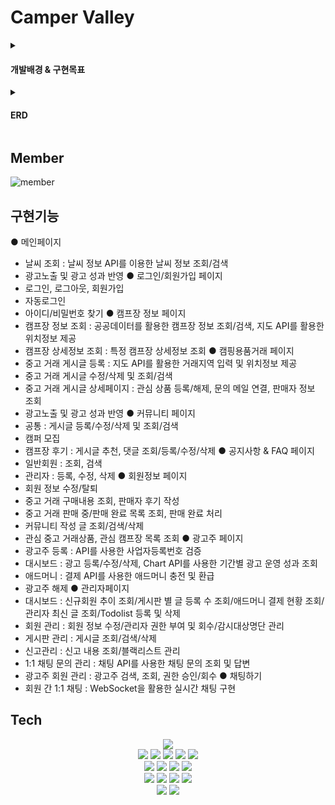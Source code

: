 # Camper Valley
<details>
<summary><h4>개발배경 & 구현목표</h4></summary>
<img src="https://user-images.githubusercontent.com/94452904/188316743-97a3c6cf-4a1d-48b2-94cc-f6fcb5891205.png"/>
</details>
<details>
<summary><h4>ERD</h4></summary>
<img src="https://user-images.githubusercontent.com/100772588/190384161-3300fbf2-5639-44b0-a951-7700e58e70a9.png"/>
</details>

## Member
![member](https://user-images.githubusercontent.com/100772588/190381887-0af34d50-eedb-453f-8831-69dbec3740de.jpg)

## 구현기능
● 메인페이지
  - 날씨 조회 : 날씨 정보 API를 이용한 날씨 정보 조회/검색
  - 광고노출 및 광고 성과 반영
● 로그인/회원가입 페이지
  - 로그인, 로그아웃, 회원가입
  - 자동로그인
  - 아이디/비밀번호 찾기
● 캠프장 정보 페이지
  - 캠프장 정보 조회 : 공공데이터를 활용한 캠프장 정보 조회/검색, 지도 API를 활용한 위치정보 제공
  - 캠프장 상세정보 조회 : 특정 캠프장 상세정보 조회
● 캠핑용품거래 페이지
  - 중고 거래 게시글 등록 : 지도 API를 활용한 거래지역 입력 및 위치정보 제공
  - 중고 거래 게시글 수정/삭제 및 조회/검색
  - 중고 거래 게시글 상세페이지 : 관심 상품 등록/해제, 문의 메일 연결, 판매자 정보 조회
  - 광고노출 및 광고 성과 반영
● 커뮤니티 페이지
  - 공통 : 게시글 등록/수정/삭제 및 조회/검색
  - 캠퍼 모집
  - 캠프장 후기 : 게시글 추천, 댓글 조회/등록/수정/삭제
● 공지사항 & FAQ 페이지
  - 일반회원 : 조회, 검색
  - 관리자 : 등록, 수정, 삭제
● 회원정보 페이지
  - 회원 정보 수정/탈퇴
  - 중고 거래 구매내용 조회, 판매자 후기 작성
  - 중고 거래 판매 중/판매 완료 목록 조회, 판매 완료 처리
  - 커뮤니티 작성 글 조회/검색/삭제
  - 관심 중고 거래상품, 관심 캠프장 목록 조회
● 광고주 페이지
  - 광고주 등록 : API를 사용한 사업자등록번호 검증
  - 대시보드 : 광고 등록/수정/삭제, Chart API를 사용한 기간별 광고 운영 
성과 조회
  - 애드머니 : 결제 API를 사용한 애드머니 충전 및 환급
  - 광고주 해제
 ● 관리자페이지
  - 대시보드 : 신규회원 추이 조회/게시판 별 글 등록 수 조회/애드머니 결제 현황 조회/관리자 최신 글 조회/Todolist 등록 및 삭제
  - 회원 관리 : 회원 정보 수정/관리자 권한 부여 및 회수/감시대상명단 관리
  - 게시판 관리 : 게시글 조회/검색/삭제
  - 신고관리 : 신고 내용 조회/블랙리스트 관리
  - 1:1 채팅 문의 관리 : 채팅 API를 사용한 채팅 문의 조회 및 답변
  - 광고주 회원 관리 : 광고주 검색, 조회, 권한 승인/회수
● 채팅하기
  - 회원 간 1:1 채팅 : WebSocket을 활용한 실시간 채팅 구현


## Tech
<div align="center">
<img src="https://img.shields.io/badge/Window-0078D6?style=flat-square&logo=Windows"/></br><img src="https://img.shields.io/badge/HTML5-E34F26?style=flat-square&logo=HTML5&logoColor=ffffff"/> <img src="https://img.shields.io/badge/CSS3-1572B6?style=flat-square&logo=CSS3&logoColor=ffffff"/> <img src="https://img.shields.io/badge/JavaScript-F7DF1E?style=flat-square&logo=JavaScript&logoColor=ffffff"/> <img src="https://img.shields.io/badge/jQuery-0769AD?style=flat-square&logo=jQuery&logoColor=ffffff"/> <img src="https://img.shields.io/badge/Chart.js-FF6384?style=flat-square&logo=Chart.js&logoColor=ffffff"/></br><img src="https://img.shields.io/badge/Java1.8-29792d?style=flat-square"/> <img src="https://img.shields.io/badge/Apache Tomcat-F8DC75?style=flat-square&logo=Apache Tomcat&logoColor=000000"/> <img src="https://img.shields.io/badge/Oracle-f80000?style=flat-square&logo=Oracle"/> <img src="https://img.shields.io/badge/Oracle Cloud DB-f80000?style=flat-square&logo=Oracle"/></br><img src="https://img.shields.io/badge/Spring-6DB33F?style=flat-square&logo=Spring&logoColor=ffffff"/> <img src="https://img.shields.io/badge/Spring Security-6DB33F?style=flat-square&logo=Spring Security&logoColor=ffffff"/> <img src="https://img.shields.io/badge/Mybatis-2e2423?style=flat-square"/> <img src="https://img.shields.io/badge/Bootstrap-7952B3?style=flat-square&logo=Bootstrap&logoColor=ffffff"/></br><img src="https://img.shields.io/badge/Git-F05032?style=flat-square&logo=Git&logoColor=ffffff"/> <img src="https://img.shields.io/badge/GitHub-181717?style=flat-square&logo=GitHub&logoColor=ffffff"/>
</div>


